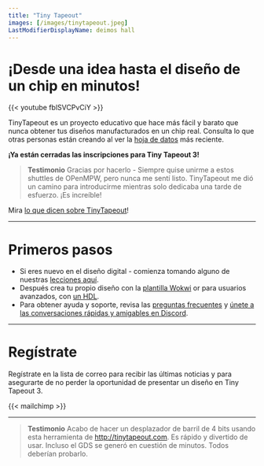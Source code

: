 ```yaml
---
title: "Tiny Tapeout"
images: [/images/tinytapeout.jpeg]
LastModifierDisplayName: deimos hall
---
```


# ¡Desde una idea hasta el diseño de un chip en minutos!

{{< youtube fblSVCPvCiY >}}

TinyTapeout es un proyecto educativo que hace más fácil y barato que nunca obtener tus diseños manufacturados en un chip real.
Consulta lo que otras personas están creando al ver la [hoja de datos](/runs/tt03) más reciente.

**¡Ya están cerradas las inscripciones para Tiny Tapeout 3!**

> **Testimonio** Gracias por hacerlo - Siempre quise unirme a estos shuttles de OPenMPW, pero nunca me sentí listo. TinyTapeout me dió un camino para introducirme mientras solo dedicaba una tarde de esfuerzo. ¡Es increíble!

Mira [lo que dicen sobre TinyTapeout](https://twitter.com/search?q=tinytapeout)!

---

# Primeros pasos

* Si eres nuevo en el diseño digital - comienza tomando alguno de nuestras [lecciones aquí](digital_design).
* Después crea tu propio diseño con la [plantilla Wokwi](https://wokwi.com/projects/357178660283991041) or para usuarios avanzados, con [un HDL](/hdl).
* Para obtener ayuda y soporte, revisa las [preguntas frecuentes](faq) y [únete a las conversaciones rápidas y amigables en Discord](https://discord.gg/qZHPrPsmt6).

---

# Regístrate

Regístrate en la lista de correo para recibir las últimas noticias y para asegurarte de no perder la oportunidad de presentar un diseño en Tiny Tapeout 3.

{{< mailchimp >}}

---

> **Testimonio** Acabo de hacer un desplazador de barril de 4 bits usando esta herramienta de http://tinytapeout.com. Es rápido y divertido de usar. Incluso el GDS se generó en cuestión de minutos. Todos deberían probarlo.
